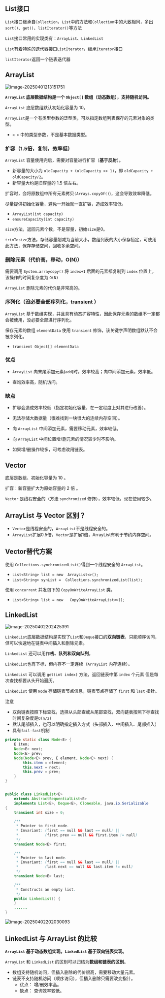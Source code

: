 ## List接口

`List`接口继承⾃`Collection`，`List`中的⽅法和`Collection`中的⼤致相同，多出`sort()`、`get()`、`listIterator()`等⽅法

`List`接口常⽤的实现类有：`ArrayList`、`LinkedList`

`List`有着特殊的迭代器接口`ListIterator`，继承`Iterator`接口

`listIterator`返回⼀个链表迭代器

## ArrayList 

![image-20250401213151751](assets/image-20250401213151751.png)

**`ArrayList` 底层数据结构是⼀个 `Object[]` 数组（动态数组），支持随机访问。**

`ArrayList` 底层数组默认初始化容量为 10。

`ArrayList`是一个有类型参数的泛型类，可以指定数组列表保存的元素对象的类型。

- `< >` 中的类型参数，不是基本数据类型。

### 扩容（1.5倍，复制，效率低）

`ArrayList` 容量使⽤完后，需要对容量进⾏扩容（**基于反射**）。

- 新容量的大小为 `oldCapacity + (oldCapacity >> 1)`，即 `oldCapacity + oldCapacity/2`。
- 新容量大约是旧容量的 1.5 倍左右。

扩容时，会将原数组中所有元素拷贝`(Arrays.copyOf()`)，这会导致效率降低。

尽量提供初始化容量，避免一开始就⼀直扩容，造成效率较低。

- `ArrayList(int capacity)` 
- `ensureCapacity(int capacity)` 

`size`方法，返回元素个数，不是容量，初始`size`是0。

`trimTosize`方法，存储容量削减为当前大小，数组列表的大小保存恒定，可使用此方法，保存存储空间，回收多余空间。

### 删除元素（代价高，移动，O(N)）

需要调用 `System.arraycopy()` 将 `index+1` 后面的元素都复制到 `index` 位置上，该操作的时间复杂度为 `O(N)`

`ArrayList` 删除元素的代价是非常高的。

### 序列化（没必要全部序列化，transient ）

`ArrayList` 基于数组实现，并且具有动态扩容特性，因此保存元素的数组不一定都会被使用，没必要全部进行序列化。

保存元素的数组 `elementData` 使用 `transient` 修饰，该关键字声明数组默认不会被序列化。

- `transient Object[] elementData`

### 优点

- `ArrayList`  向末尾添加元素(`add`)时，效率较⾼；向中间添加元素，效率低。

-  查询效率⾼，随机访问。

### 缺点

- 扩容会造成效率较低（指定初始化容量，在⼀定程度上对其进⾏改善）。
- ⽆法存储⼤数据量（很难找到⼀块很大的连续内存空间）。

- 向 `ArrayList` 中间添加元素，需要移动元素，效率较低。
- 向 `ArrayList` 中间位置增/删元素的情况较少时不影响。
- 如果增/删操作较多，可考虑改⽤链表。

## Vector 

底层是数组、初始化容量为 10 。

扩容：新容量扩⼤为原始容量的 2 倍 。

`Vector` 是线程安全的（⽅法 `synchronized` 修饰），效率较低，现在使⽤较少。

## ArrayList 与 Vector 区别？

- `Vector`是线程安全的，`ArrayList`不是线程安全的。
- `ArrayList`扩展0.5倍，`Vector`是扩展1倍，ArrayList有利于节约内存空间。 

## Vector替代方案

使用 `Collections.synchronizedList()`得到一个线程安全的 `ArrayList`。

- `List<String> list = new  ArrayList<>();`
- `List<String> synList =  Collections.synchronizedList(list);`

使用 `concurrent` 并发包下的 `CopyOnWriteArrayList` 类。

- `List<String> list = new   CopyOnWriteArrayList<>();`

## LinkedList

![image-20250402202425391](assets/image-20250402202425391.png)

`LinkedList`底层数据结构是实现了`List`和`Deque`接口的**双向链表**，只能顺序访问，但可以快速地在链表中间插入和删除元素。

`LinkedList` 还可以用作**栈、队列和双向队列**。

`LinkedList`也有下标，但内存不⼀定连续（`ArrayList` 内存连续）。

`LinkedList` 可以调⽤ `get(int index)`  ⽅法，返回链表中第 `index` 个元素 但是每次查找都要从头开始遍历。   

`LinkedList` 使用 `Node` 存储链表节点信息，链表节点存储了 `first` 和 `last` 指针。

注意

- 双向链表按照下标查找，选择从头部查或从尾部查找，双向链表按照下标查找时间复杂度是`O(n/2)`
- 默认尾部插⼊，也可以明确指定插⼊⽅式（头部插⼊、中间插⼊、尾部插⼊）
- 具有`fail-fast`机制

```java
private static class Node<E> {
    E item;
    Node<E> next;
    Node<E> prev;
    Node(Node<E> prev, E element, Node<E> next) {
        this.item = element;
        this.next = next;
        this.prev = prev;
    }
}
```

```java

public class LinkedList<E>
    extends AbstractSequentialList<E>
    implements List<E>, Deque<E>, Cloneable, java.io.Serializable
{
    transient int size = 0;

    /**
     * Pointer to first node.
     * Invariant: (first == null && last == null) ||
     *            (first.prev == null && first.item != null)
     */
    transient Node<E> first;

    /**
     * Pointer to last node.
     * Invariant: (first == null && last == null) ||
     *            (last.next == null && last.item != null)
     */
    transient Node<E> last;

    /**
     * Constructs an empty list.
     */
    public LinkedList() {
    }
    ......
}
```

![image-20250402202030093](assets/image-20250402202030093.png)

## LinkedList 与 ArrayList 的比较

**`ArrayList` 基于动态数组实现，`LinkedList` 基于双向链表实现。**

`ArrayList` 和 `LinkedList` 的区别可以归结为**数组和链表的区别**。

- 数组支持随机访问，但插入删除的代价很高，需要移动大量元素。
- 链表不支持随机访问（顺序访问），但插入删除只需要改变指针。
  - 优点： 增/删效率⾼。
  - 缺点： 查询效率较低。